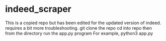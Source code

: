 # indeed_scraper

This is a copied repo but has been edited for the updated version of indeed. requires a bit more troubleshooting.
git clone the repo
cd into repo
then from the directory run the app.py program
For example,
python3 app.py

